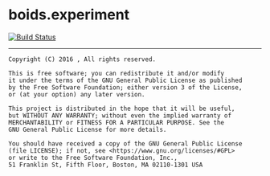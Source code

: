 # boids.experiment

[![Build Status](https://travis-ci.org/j000/boids.experiment.svg?branch=master)](https://travis-ci.org/j000/boids.experiment)

-----
    Copyright (C) 2016 , All rights reserved.

    This is free software; you can redistribute it and/or modify
    it under the terms of the GNU General Public License as published
    by the Free Software Foundation; either version 3 of the License,
    or (at your option) any later version.

    This project is distributed in the hope that it will be useful,
    but WITHOUT ANY WARRANTY; without even the implied warranty of
    MERCHANTABILITY or FITNESS FOR A PARTICULAR PURPOSE. See the
    GNU General Public License for more details.

    You should have received a copy of the GNU General Public License
    (file LICENSE); if not, see <https://www.gnu.org/licenses/#GPL>
    or write to the Free Software Foundation, Inc.,
    51 Franklin St, Fifth Floor, Boston, MA 02110-1301 USA
    
